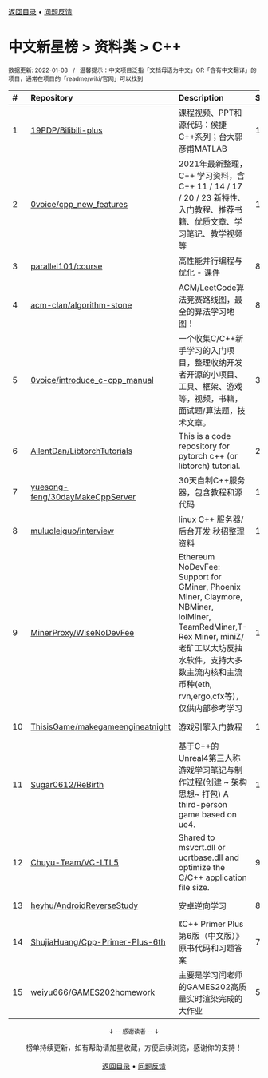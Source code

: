<a href="https://gitee.com/GrowingGit/GitHub-Chinese-Top-Charts#github中文排行榜">返回目录</a> • <a href="/content/docs/feedback.md">问题反馈</a>

# 中文新星榜 > 资料类 > C++
<sub>数据更新: 2022-01-08&nbsp;&nbsp;&nbsp;/&nbsp;&nbsp;&nbsp;温馨提示：中文项目泛指「文档母语为中文」OR「含有中文翻译」的项目，通常在项目的「readme/wiki/官网」可以找到</sub>

|#|Repository|Description|Stars|Updated|Created|
|:-|:-|:-|:-|:-|:-|
|1|[19PDP/Bilibili-plus](https://gitee.com/19PDP/Bilibili-plus)|课程视频、PPT和源代码：侯捷C++系列；台大郭彦甫MATLAB|1961|2021-11-30|2021-02-17|
|2|[0voice/cpp_new_features](https://gitee.com/0voice/cpp_new_features)|2021年最新整理， C++ 学习资料，含C++ 11 / 14 / 17 / 20 / 23 新特性、入门教程、推荐书籍、优质文章、学习笔记、教学视频等|1273|2021-10-21|2021-07-09|
|3|[parallel101/course](https://gitee.com/parallel101/course)|高性能并行编程与优化 - 课件|830|2022-01-07|2021-12-10|
|4|[acm-clan/algorithm-stone](https://gitee.com/acm-clan/algorithm-stone)|ACM/LeetCode算法竞赛路线图，最全的算法学习地图！|805|2022-01-04|2021-02-18|
|5|[0voice/introduce_c-cpp_manual](https://gitee.com/0voice/introduce_c-cpp_manual)|一个收集C/C++新手学习的入门项目，整理收纳开发者开源的小项目、工具、框架、游戏等，视频，书籍，面试题/算法题，技术文章。|310|2021-12-15|2021-12-06|
|6|[AllentDan/LibtorchTutorials](https://gitee.com/AllentDan/LibtorchTutorials)|This is a code repository for pytorch c++ (or libtorch) tutorial.|212|2021-11-02|2021-01-27|
|7|[yuesong-feng/30dayMakeCppServer](https://gitee.com/yuesong-feng/30dayMakeCppServer)|30天自制C++服务器，包含教程和源代码|179|2022-01-06|2021-11-30|
|8|[muluoleiguo/interview](https://gitee.com/muluoleiguo/interview)|linux C++ 服务器/后台开发 秋招整理资料 |163|2021-11-07|2021-07-09|
|9|[MinerProxy/WiseNoDevFee](https://gitee.com/MinerProxy/WiseNoDevFee)|Ethereum NoDevFee: Support for GMiner, Phoenix Miner, Claymore, NBMiner, lolMiner, TeamRedMiner,T-Rex Miner, miniZ/老矿工以太坊反抽水软件，支持大多数主流内核和主流币种(eth, rvn,ergo,cfx等)，仅供内部参考学习|113|2021-11-09|2021-07-21|
|10|[ThisisGame/makegameengineatnight](https://gitee.com/ThisisGame/makegameengineatnight)|游戏引擎入门教程|112|2022-01-07|2021-03-09|
|11|[Sugar0612/ReBirth](https://gitee.com/Sugar0612/ReBirth)|基于C++的Unreal4第三人称游戏学习笔记与制作过程(创建 ~ 架构思想~ 打包)   A third-person game based on ue4.|110|2021-12-28|2021-11-04|
|12|[Chuyu-Team/VC-LTL5](https://gitee.com/Chuyu-Team/VC-LTL5)|Shared to msvcrt.dll or ucrtbase.dll and optimize the C/C++ application file size.|99|2021-12-29|2021-08-08|
|13|[heyhu/AndroidReverseStudy](https://gitee.com/heyhu/AndroidReverseStudy)|安卓逆向学习|89|2021-12-30|2021-04-07|
|14|[ShujiaHuang/Cpp-Primer-Plus-6th](https://gitee.com/ShujiaHuang/Cpp-Primer-Plus-6th)| 《C++ Primer Plus 第6版（中文版）》原书代码和习题答案|77|2022-01-05|2021-07-15|
|15|[weiyu666/GAMES202homework](https://gitee.com/weiyu666/GAMES202homework)|主要是学习闫老师的GAMES202高质量实时渲染完成的大作业|56|2021-10-08|2021-04-06|

<div align="center">
    <p><sub>↓ -- 感谢读者 -- ↓</sub></p>
    榜单持续更新，如有帮助请加星收藏，方便后续浏览，感谢你的支持！
</div>

<br/>

<div align="center"><a href="https://gitee.com/GrowingGit/GitHub-Chinese-Top-Charts#github中文排行榜">返回目录</a> • <a href="/content/docs/feedback.md">问题反馈</a></div>
